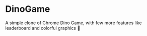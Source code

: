 # DinoGame
A simple clone of Chrome Dino Game, with few more features like leaderboard and colorful graphics 🦖

